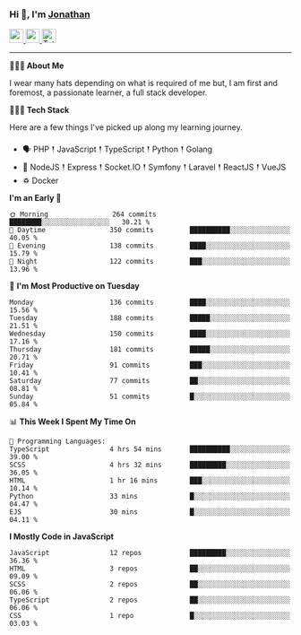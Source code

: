 ### Hi 👋, I'm [Jonathan](https://jonathan-d.ch) 

<p>
  <a href="https://www.linkedin.com/in/jdebetaz">
    <img src="https://img.shields.io/badge/linkedin-%230077B5.svg?&style=for-the-badge&logo=linkedin&logoColor=white" height=25>
  </a>
  <a href="https://www.instagram.com/jdebetaz/">
    <img src="https://img.shields.io/badge/instagram-%23E4405F.svg?&style=for-the-badge&logo=instagram&logoColor=white" height=25>
  </a>
  <a href="https://wakatime.com/@5c95ead1-71ee-4ecc-9a32-6c2b293dd432">
    <img src="https://wakatime.com/badge/user/5c95ead1-71ee-4ecc-9a32-6c2b293dd432.svg?style=for-the-badge" height=25 alt="Total time coded since Aug 23 2019" />
  </a>
</p>

-------

**🙋🏻‍♂️ About Me** 

<p>I wear many hats depending on what is required of me but, I am first and foremost, a passionate learner, a full stack developer.</p>

**👨🏻‍💻 Tech Stack** 

<p>Here are a few things I've picked up along my learning journey.</p>

- 🗣 PHP 𒑰 JavaScript 𒑰 TypeScript 𒑰 Python 𒑰 Golang
- 🎒 NodeJS 𒑰 Express 𒑰 Socket.IO 𒑰 Symfony 𒑰 Laravel 𒑰 ReactJS 𒑰 VueJS
- ♽ Docker

<!--START_SECTION:waka-->
**I'm an Early 🐤** 

```text
🌞 Morning                264 commits         ████████░░░░░░░░░░░░░░░░░   30.21 % 
🌆 Daytime                350 commits         ██████████░░░░░░░░░░░░░░░   40.05 % 
🌃 Evening                138 commits         ████░░░░░░░░░░░░░░░░░░░░░   15.79 % 
🌙 Night                  122 commits         ███░░░░░░░░░░░░░░░░░░░░░░   13.96 % 
```
📅 **I'm Most Productive on Tuesday** 

```text
Monday                   136 commits         ████░░░░░░░░░░░░░░░░░░░░░   15.56 % 
Tuesday                  188 commits         █████░░░░░░░░░░░░░░░░░░░░   21.51 % 
Wednesday                150 commits         ████░░░░░░░░░░░░░░░░░░░░░   17.16 % 
Thursday                 181 commits         █████░░░░░░░░░░░░░░░░░░░░   20.71 % 
Friday                   91 commits          ███░░░░░░░░░░░░░░░░░░░░░░   10.41 % 
Saturday                 77 commits          ██░░░░░░░░░░░░░░░░░░░░░░░   08.81 % 
Sunday                   51 commits          █░░░░░░░░░░░░░░░░░░░░░░░░   05.84 % 
```


📊 **This Week I Spent My Time On** 

```text
💬 Programming Languages: 
TypeScript               4 hrs 54 mins       ██████████░░░░░░░░░░░░░░░   39.00 % 
SCSS                     4 hrs 32 mins       █████████░░░░░░░░░░░░░░░░   36.05 % 
HTML                     1 hr 16 mins        ███░░░░░░░░░░░░░░░░░░░░░░   10.14 % 
Python                   33 mins             █░░░░░░░░░░░░░░░░░░░░░░░░   04.47 % 
EJS                      30 mins             █░░░░░░░░░░░░░░░░░░░░░░░░   04.11 % 
```

**I Mostly Code in JavaScript** 

```text
JavaScript               12 repos            █████████░░░░░░░░░░░░░░░░   36.36 % 
HTML                     3 repos             ██░░░░░░░░░░░░░░░░░░░░░░░   09.09 % 
SCSS                     2 repos             ██░░░░░░░░░░░░░░░░░░░░░░░   06.06 % 
TypeScript               2 repos             ██░░░░░░░░░░░░░░░░░░░░░░░   06.06 % 
CSS                      1 repo              █░░░░░░░░░░░░░░░░░░░░░░░░   03.03 % 
```




<!--END_SECTION:waka-->
